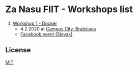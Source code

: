 # Za Nasu FIIT - Workshops list

1. [Workshop 1 - Docker](https://github.com/zanasufiit/ws1-docker)
    - 4.2.2020 at [Campus City, Bratislava](https://www.campus-cowork.com/sk/spaces/city)
     - [Facebook event (Slovak)](https://www.facebook.com/events/178170716733030/)


## License
[MIT](LICENSE)
